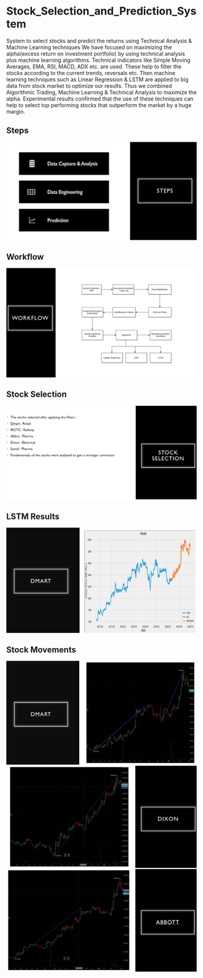 # Stock_Selection_and_Prediction_System
System to select stocks and predict the returns using Technical Analysis &amp; Machine Learning techniques
We have focused on maximizing the alpha(excess return on investment portfolio) by using technical analysis plus machine learning algorithms.
Technical indicators like Simple Moving Averages, EMA, RSI, MACD, ADX etc. are used. These help to filter the stocks according to the current trends, reversals etc. 
Then machine learning techniques such as Linear Regression & LSTM are applied to big data from stock market to optimize our results. 
Thus we combined Algorithmic Trading, Machine Learning & Technical Analysis to maximize the alpha. Experimental results confirmed that the use of these techniques can help to select top performing stocks that outperform the market by a huge margin.
## Steps
![alt text](https://github.com/purvesh314/Stock_Selection_and_Prediction_System/blob/master/Demo/steps.png?raw=true)
## Workflow
![alt text](https://github.com/purvesh314/Stock_Selection_and_Prediction_System/blob/master/Demo/workflow.png?raw=true)
## Stock Selection
![alt text](https://github.com/purvesh314/Stock_Selection_and_Prediction_System/blob/master/Demo/selection.png?raw=true)
## LSTM Results
![alt text](https://github.com/purvesh314/Stock_Selection_and_Prediction_System/blob/master/Demo/dmart_graph.png?raw=true)
## Stock Movements
![alt text](https://github.com/purvesh314/Stock_Selection_and_Prediction_System/blob/master/Demo/dmart.png?raw=true)
![alt text](https://github.com/purvesh314/Stock_Selection_and_Prediction_System/blob/master/Demo/dixon.png?raw=true)
![alt text](https://github.com/purvesh314/Stock_Selection_and_Prediction_System/blob/master/Demo/abbott.png?raw=true)
